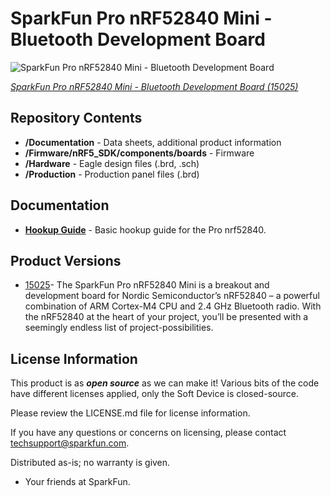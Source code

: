 SparkFun Pro nRF52840 Mini - Bluetooth Development Board
========================================

![SparkFun Pro nRF52840 Mini - Bluetooth Development Board](https://cdn.sparkfun.com/assets/parts/1/3/3/5/1/15025-SparkFun_Pro_nRF52840_Mini_-_Bluetooth_Development_Board-01.jpg)

[*SparkFun Pro nRF52840 Mini - Bluetooth Development Board (15025)*](https://www.sparkfun.com/products/15025)

<Basic description of the part.>

Repository Contents
-------------------

* **/Documentation** - Data sheets, additional product information
* **/Firmware/nRF5_SDK/components/boards** - Firmware
* **/Hardware** - Eagle design files (.brd, .sch)
* **/Production** - Production panel files (.brd)

Documentation
--------------
* **[Hookup Guide](https://learn.sparkfun.com/tutorials/sparkfun-pro-nrf52840-mini-hookup-guide)** - Basic hookup guide for the Pro nrf52840.

Product Versions
----------------
* [15025](https://www.sparkfun.com/products/15025)- The SparkFun Pro nRF52840 Mini is a breakout and development board for Nordic Semiconductor’s nRF52840 – a powerful combination of ARM Cortex-M4 CPU and 2.4 GHz Bluetooth radio. With the nRF52840 at the heart of your project, you’ll be presented with a seemingly endless list of project-possibilities.

License Information
-------------------

This product is as _**open source**_ as we can make it! Various bits of the code have different licenses applied, only the Soft Device is closed-source. 

Please review the LICENSE.md file for license information. 

If you have any questions or concerns on licensing, please contact techsupport@sparkfun.com.

Distributed as-is; no warranty is given.

- Your friends at SparkFun.

_<COLLABORATION CREDIT>_
